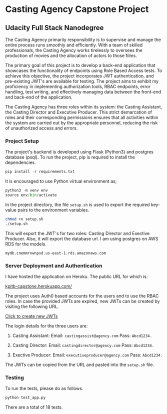 # Casting Agency Capstone Project

## Udacity Full Stack Nanodegree

The Casting Agency primarily responsibility is to supervise and manage the entire process runs smoothly and efficiently. With a team of skilled professionals, the Casting Agency works tirelessly to oversees the production of movies and the allocation of actors to those films. 

The primary goal of this project is to develop a back-end application that showcases the functionality of endpoints using Role Based Access tests. To achieve this objective, the project incorporates JWT authentication, and pre-existing JWT's are available for testing. The project aims to exhibit my proficiency in implementing authorization tools, RBAC endpoints, error handling, test writing, and effectively managing data between the front-end and back-end of the application.

The Casting Agency has three roles within its system: the Casting Assistant, the Casting Director and Executive Producer. This strict demarcation of roles and their corresponding permissions ensures that all activities within the system are carried out by the appropriate personnel, reducing the risk of unauthorized access and errors.

### Project Setup

The project's backend is developed using Flask (Python3) and postgres database (psql). To run the project, pip is required to install the dependencies.

```python
pip install -r requirements.txt
```

It is encouraged to use Python virtual environment as;

```python
python3 -m venv env
source env/bin/activate
```

In the project directory, the file `setup.sh` is used to export the required key-value pairs to the environment variables.

```bash
chmod +x setup.sh
./setup.sh
```

This will export the JWT's for two roles: Casting Director and Exective Producer. Also, it will export the database url. I am using postgres on AWS RDS for the models.

`
mydb.cnemmrnwnpsd.us-east-1.rds.amazonaws.com
`

### Server Deployment and Authentication

I have hosted the application on Heroku. The public URL for which is:

[kpitb-capstone.herokuapp.com/](https://kpitb-capstone.herokuapp.com/)

The project uses Auth0 based accounts for the users and to use the RBAC roles. In case the provided JWTs are expired, new JWTs can be created by visiting the following URL.

[Click to create new JWTs](https://aafsnd.us.auth0.com/authorize?audience=fsnd_casting_agency&response_type=token&client_id=YyU9ZuiLzjPmlH8FZqwyasPhDO5tQWJf&redirect_uri=http://localhost:5000/)

The login details for the three users are:

1. Casting Assistant:
Email: `castingassist@agency.com`
Pass: `Abcd1234.`

2. Casting Director:
Email: `castingdirector@agency.com`
Pass: `Abcd1234.`

3. Exective Producer:
Email: `executiveproducer@agency.com`
Pass: `Abcd1234.`

The JWTs can be copied from the URL and pasted into the `setup.sh` file.

### Testing

To run the tests, please do as follows.

```bash
python test_app.py
```

There are a total of 18 tests. 
